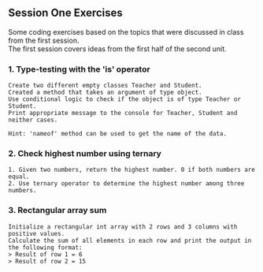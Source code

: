 ## Session One Exercises

Some coding exercises based on the topics that were discussed in class from the first session.  
The first session covers ideas from the first half of the second unit.

### 1. Type-testing with the 'is' operator

```
Create two different empty classes Teacher and Student. 
Created a method that takes an argument of type object.
Use conditional logic to check if the object is of type Teacher or Student.
Print appropriate message to the console for Teacher, Student and neither cases.

Hint: 'nameof' method can be used to get the name of the data.
```

### 2. Check highest number using ternary

```
1. Given two numbers, return the highest number. 0 if both numbers are equal.
2. Use ternary operator to determine the highest number among three numbers.
```

### 3. Rectangular array sum

```
Initialize a rectangular int array with 2 rows and 3 columns with positive values.
Calculate the sum of all elements in each row and print the output in the following format:
> Result of row 1 = 6
> Result of row 2 = 15
```